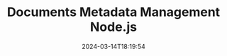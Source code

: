 ---
############################# Static ############################
layout: "product"
date: 2024-03-14T18:19:54
draft: false

product: "Metadata"
product_tag: "metadata"
platform: "Node.js via Java"
platform_tag: "nodejs-java"

############################# Head ############################
head_title: "Node.js Library to Manipulate File Metadata"
head_description: "Enhance Node.js applications by analyzing, comparing, editing, removing, and exporting metadata of popular file formats, like PDF, Word, Excel etc."

############################# Header ############################
title: "Documents Metadata Management Node.js"
description: "Manage metadata in popular document and image formats using Node.js."
button:
    enable: true

############################# SubMenu ############################
submenu:
    enable: true
    
    left:
        img_alt: "GroupDocs.Metadata for .NET"
        image: "/border/groupdocs-metadata-nodejs-java.svg"
        product: "GroupDocs.Metadata"
        platform: ".NET"
        
    middle:
        button:
            # button loop
            - link: "#overview"
              text: "Overview"

            # button loop
            - link: "#features"
              text: "Features"

            # button loop
            - link: "#support"
              text: "Support"

            # button loop
            - link: "https://products.groupdocs.app/metadata"
              text: "Live Demo"

            # button loop
            - link: "https://purchase.groupdocs.com/pricing/metadata/java"
              text: "Pricing"

    right:
        link_download: "https://downloads.groupdocs.com/metadata"
        link_learn: "https://docs.groupdocs.com/metadata/java/"
        link_buy: "https://purchase.groupdocs.com"

############################# Overview ############################
overview:
    enable: true
    content: |
      GroupDocs.Metadata for Node.js is an advanced library that empowers you to manage metadata within various file formats. Integrate metadata viewing, editing, deletion, searching, comparison, replacement, and export functionalities into your Node.js applications. Supported formats include popular business documents like PDF, Microsoft Office (Word, Excel, PowerPoint), Outlook emails, Project, Visio diagrams, OneNote, images (including PSD, CAD), audio, video, OpenType fonts, and metafiles.  

      This library offers comprehensive features like metadata search, replacement, property comparison, and information extraction. You can export retrieved metadata to Excel, CSV, or DataSet formats. It supports commonly used metadata standards like built-in, XMP, EXIF, and custom properties within supported document formats.

      GroupDocs.Metadata for Node.js is compatible with all Node.js versions and runs seamlessly on popular operating systems (Windows, Linux, macOS) that support Node.js runtime.
    tabs:
      enable: true
      
      ## TAB ONE ##
      tab_one:
        description: |
          Node.js Metadata Management Capabilities:
      
        left:
          enable: true
          icon: "fas fa-file-image"
          title: "Working with Images"
          content: |
            * XMP Metadata
            * EXIF Metadata
            * IPTC-IIM Metadata
            * PSD Metadata
            * CAD Metadata
            * Parse Additional IFD Tags
        
        right:
          enable: true
          icon: "fab fa-html5"
          title: "Working with Audio & Video"
          content: |
            * Runtime MP3 Format Detection
            * Read Lyrics3 Tag
            * Read MPEG Audio Info
            * Read AVI Header Info
            * Read Matroska subtitles
            * Export Data to Excel or CSV
      
      ## TAB TWO ##
      tab_two:
        description: |
          GroupDocs.Metadata for Node.js Supported Formats: [document file formats](https://docs.groupdocs.com/metadata/java/supported-document-formats/):

        left:
          enable: true
          table:
            # table loop
            - title: "Microsoft Office"
              content: |
                * **Word:** DOC, DOCX, DOCM, DOT, DOTX, DOTM, RTF, TXT
                * **Excel:** XLS, XLSX, XLSM, XLSB, XLTM, XLT, XLTM, XLTX, XLAM, SXC, SpreadsheetML
                * **PowerPoint:** PPT, PPTX, PPS, PPSX, PPSM, POT, POTM, POTX, PPTM
                * **Visio:** VSD, VDX, VSS, VSSX, VSX, VST, VSTX, VTX, VSDX, VDW, VSTM, VSSM, VSDM
                * **Project:** MPP
                * **Outlook:** MSG, EML, EMLX, PST, OST
                * **OneNote:** ONE

        right:
          enable: true
          table:
            # table loop
            - title: "Other Formats"
              content: |
                * **OpenDocument**: ODT, ODS
                * **Portable**: PDF
                * **Photoshop**: PSD
                * **AutoCAD**: DWG, DXF
                * **Audio**:  MP3, WAV
                * **Video**: AVI, MOV, QT, FLV
                * **Metafiles**: EMF, WMF
                * **vCard**: VCF, VCR
                * **Images**: JPG, JPEG, JPE, JP2, PNG, GIF, TIFF, WebP, BMP, DJVU, DJV, DICOM
                * **Matroska Media Container**: MKV, MKA, MK3D, WEBM
                * **OpenType Fonts**: OTF, OTC, TTF, TTC
                * **Others**: EPUB, ZIP, TORRENT, ASF

      ## TAB THREE ##
      tab_three:
        description: |
          GroupDocs.Metadata for Node.js Supported Operating Systems, Frameworks, and Package Managers:
        
        left:
          enable: true
          table:
            # table loop
            - icon: "fab fa-windows"
              title: "Operating Systems"
              content: |
                * Microsoft Windows Desktop
                * Microsoft Windows Server
                * Linux
                * MacOS

            # table loop
            - icon: "fas fa-code"
              title: "Supported Frameworks"
              content: |
                * Node.js 16+ and J2SE 8.0 (1.8)+
        right:
          enable: true
          table:
            # table loop
            - icon: "fas fa-box"
              title: "Development Environments"
              content: |
                * Atom
                * Visual Studio Code
                * Any other text editor
            # table loop
            - icon: "fas fa-tools"
              title: "Build Automation Tool"
              content: |
                * NPM

############################# Features ############################
features:
    enable: true
    title: "GroupDocs.Metadata for Node.js Features"

    feature:
      # feature loop
      - icon: "fas fa-copy"
        content: "Leverage extensive capabilities to manipulate built-in and custom metadata"
       
      # feature loop
      - icon: "fas fa-eye"
        content: "Gain access to and delete hidden data embedded in PDF, MS Word, Excel, PowerPoint..."

      # feature loop
      - icon: "fas fa-bolt"
        content: "Dynamically detect the file type at runtime using Node.js."
      
      # feature loop
      - icon: "fas fa-file-powerpoint"
        content: "Identify and remove digital signatures present in PDFs and Office documents."

      # feature loop
      - icon: "fas fa-code"
        content: "Detect password protection applied to PDF and MS Word, Excel, PowerPoint documents."

      # feature loop
      - icon: "fas fa-cloud"
        content: "Retrieve thumbnails and image previews for supported file formats & Matroska Multimedia Container Support"

      # feature loop
      - icon: "fas fa-remove-format"
        content: "Extract text metadata directly from PNG image files using Node.js"

      # feature loop
      - icon: "fas fa-comment-slash"
        content: "Enumerate any metadata type and control metadata of OpenType font files"

      # feature loop
      - icon: "fas fa-location-arrow"
        content: "Analyze specific metadata properties using defined keys for any supported format"

      # feature loop
      - icon: "fas fa-border-all"
        content: "Manipulate metadata and attachments in email messages"

      # feature loop
      - icon: "fas fa-wrench"
        content: "Access Matroska subtitles and metadata in audio and video files"

      # feature loop
      - icon: "fas fa-columns"
        content: "Generate Image Previews for MSG, CAD, EML or EPUB files"

      # feature loop
      - icon: "fas fa-file-word"
        content: "Compare and analyze any alterations in metadata in supported file formats"

      # feature loop
      - icon: "fas fa-envelope"
        content: "Collect document metadata properties like EXIF or XMP"

      # feature loop
      - icon: "fas fa-print"
        content: "Manipulate metadata in PDF, Word, Excel, PowerPoint, and other formats"

      # feature loop
      - icon: "fas fa-file-archive"
        content: "Save metadata from supported files to Excel, CSV or DataSet output"

      # feature loop
      - icon: "fas fa-lock"
        content: "Use Search API to add or update XMP and EXIF metadata properties"

      # feature loop
      - icon: "fas fa-file-code"
        content: "Control metadata in images including photo location information"

      # feature loop
      - icon: "fas fa-fill-drip"
        content: "Clear business reports and documents from any metadata and comments"
        
      # feature loop
      - icon: "fas fa-file-excel"
        content: "Get metadata from Microsoft Excel Spreadsheets starting from Excel 95"

      # feature loop
      - icon: "fas fa-heading"
        content: "Make your PDF, Excel & Image Formats less memory demanding"

      # feature loop
      - icon: "fas fa-project-diagram"
        content: "Correct content of EXIF Metadata in WEBP, PNG or PSD"

      # feature loop
      - icon: "fas fa-cube"
        content: "Get XMP Metadata nodes from MOV, MP3 & WEBP Files"

      # feature loop
      - icon: "fab fa-uncharted"
        content: "Manipulate IPTC Metadata Packages in TIFF Images"

      # feature loop
      - icon: "fas fa-project-diagram"
        content: "Add, Update or Remove EXIF data in JPEG2000 Images"

      # feature loop
      - icon: "fas fa-cube"
        content: "Control EXIF tags & XMP metadata for HEIC/HEIF images"

      # feature loop
      - icon: "fas fa-lock"
        content: "Get all metadata hidden in Encrypted Microsoft Project Files"
        
    more_feature:
      # more_feature_loop
      - title: "Efficient Metadata Manipulation in Node.js"
        content: |
          GroupDocs.Metadata provides a comprehensive Node.js library for streamlined management of metadata within various file formats. Retrieving, manipulating, and extracting metadata properties becomes effortless with the Node.js API. Here's an example demonstrating how to get metadata from an MP3 file using Node.js: (code example showcasing JavaScript syntax):
          ```cs
          const metadata = new groupdocs.metadata.Metadata("input.xlsx");

            if (metadata.getFileFormat() != groupdocs.metadata.FileFormat.Unknown) {
                var info = metadata.getDocumentInfo();
                console.log(`File format: ${info.getFileType().getFileFormat()}`);
                console.log(`MIME Type: ${info.getFileType().getMimeType()}`);
            }

          ```      
      # more_feature_loop
      - title: "Simplified Data Extraction with Node.js"
        content: "The GroupDocs.Metadata for Node.js library empowers you to effortlessly retrieve specific hidden metadata. This simplifies metadata access and processing PDF, Microsoft Word, Excel and PowerPoint docs within your Node.js applications. Control content of comments, hidden pages, form fields, annotations etc."

############################# Support ############################
support:
    enable: true

############################# Solutions ############################
solutions:
    enable: true
    title: "GroupDocs.Metadata offers data processing APIs for other popular development environments"

    solution:
        # solution loop
        - img_alt: "GroupDocs.Metadata for .NET"
          image: "/border/groupdocs-metadata-net.svg"
          product: "GroupDocs.Metadata"
          platform: ".NET"
          link: "/metadata/net/"

        # solution loop
        - img_alt: "GroupDocs.Metadata for Java"
          image: "/border/groupdocs-metadata-java.svg"
          product: "GroupDocs.Metadata"
          platform: "Java"
          link: "/metadata/java/"

############################# Back to top ###############################
back_to_top:
  enable: true
---